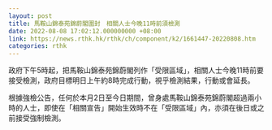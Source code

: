 ```yaml
---
layout: post
title: 馬鞍山錦泰苑錦蔚閣圍封　相關人士今晚11時前須檢測
date: 2022-08-08 17:02:12.000000000 +08:00
link: https://news.rthk.hk/rthk/ch/component/k2/1661447-20220808.htm
categories: rthk
---
```


政府下午5時起，把馬鞍山錦泰苑錦蔚閣列作「受限區域」，相關人士今晚11時前要接受檢測，政府目標明日上午約8時完成行動，視乎檢測結果，行動或會延長。
 
根據強檢公告，任何於本月2日至今日期間，曾身處馬鞍山錦泰苑錦蔚閣超過兩小時的人士，即使在「相關宣告」開始生效時不在「受限區域」內，亦須在後日或之前接受強制檢測。

